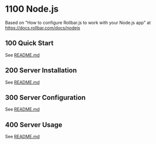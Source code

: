 # 1100 Node.js

Based on "How to configure Rollbar.js to work with your Node.js app" at https://docs.rollbar.com/docs/nodejs

## 100 Quick Start

See [README.md](./100/README.md)

## 200 Server Installation

See [README.md](./200/README.md)

## 300 Server Configuration

See [README.md](./300/README.md)

## 400 Server Usage

See [README.md](./400/README.md)
